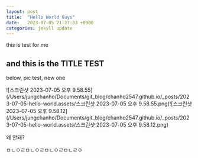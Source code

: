 ```yaml
---
layout: post
title:  "Hello World Guys"
date:   2023-07-05 21:27:33 +0900
categories: jekyll update
---
```


this is test for me
## and this is the TITLE TEST

below, pic test, new one



 ![스크린샷 2023-07-05 오후 9.58.55](/Users/jungchanho/Documents/git_blog/chanho2547.github.io/_posts/2023-07-05-hello-world.assets/스크린샷 2023-07-05 오후 9.58.55.png)![스크린샷 2023-07-05 오후 9.58.12](/Users/jungchanho/Documents/git_blog/chanho2547.github.io/_posts/2023-07-05-hello-world.assets/스크린샷 2023-07-05 오후 9.58.12.png)



왜 안돼?

ㅁㄴㅇㄹㅁㄴㅇㄹㅁㄴㅇㄹㅁㄴㄹㅇ